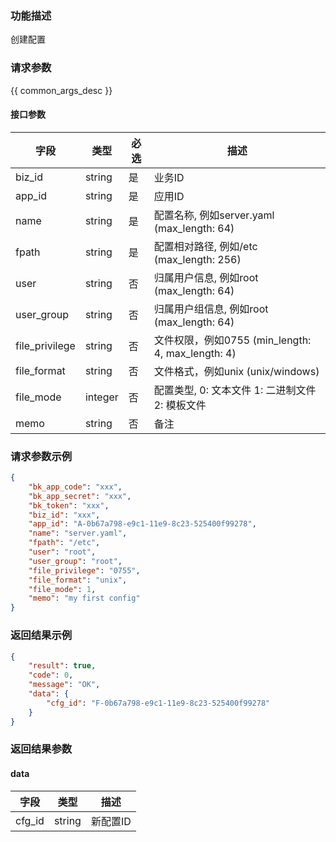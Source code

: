 ### 功能描述

创建配置

### 请求参数

{{ common_args_desc }}

#### 接口参数

| 字段           |  类型     | 必选   |  描述      |
|----------------|-----------|--------|------------|
| biz_id         |  string   | 是     | 业务ID     |
| app_id         |  string   | 是     | 应用ID     |
| name           |  string   | 是     | 配置名称, 例如server.yaml (max_length: 64)  |
| fpath          |  string   | 是     | 配置相对路径, 例如/etc (max_length: 256) |
| user           |  string   | 否     | 归属用户信息, 例如root (max_length: 64) |
| user_group     |  string   | 否     | 归属用户组信息, 例如root (max_length: 64) |
| file_privilege |  string   | 否     | 文件权限，例如0755 (min_length: 4, max_length: 4) |
| file_format    |  string   | 否     | 文件格式，例如unix (unix/windows)|
| file_mode      |  integer  | 否     | 配置类型, 0: 文本文件  1: 二进制文件  2: 模板文件 |
| memo           |  string   | 否     | 备注 |

### 请求参数示例

```json
{
    "bk_app_code": "xxx",
    "bk_app_secret": "xxx",
    "bk_token": "xxx",
    "biz_id": "xxx",
    "app_id": "A-0b67a798-e9c1-11e9-8c23-525400f99278",
    "name": "server.yaml",
    "fpath": "/etc",
    "user": "root",
    "user_group": "root",
    "file_privilege": "0755",
    "file_format": "unix",
    "file_mode": 1,
    "memo": "my first config"
}
```

### 返回结果示例

```json
{
    "result": true,
    "code": 0,
    "message": "OK",
    "data": {
        "cfg_id": "F-0b67a798-e9c1-11e9-8c23-525400f99278"
    }
}
```

### 返回结果参数

#### data

| 字段    | 类型   | 描述     |
|---------|--------|----------|
| cfg_id  | string | 新配置ID |
